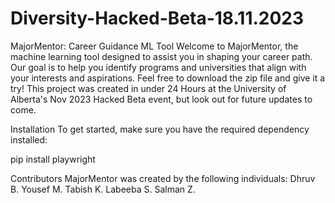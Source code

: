 # Diversity-Hacked-Beta-18.11.2023
MajorMentor: Career Guidance ML Tool Welcome to MajorMentor, the machine learning tool designed to assist you in shaping your career path. Our goal is to help you identify programs and universities that align with your interests and aspirations. Feel free to download the zip file and give it a try! This project was created in under 24 Hours at the University of Alberta's Nov 2023 Hacked Beta event, but look out for future updates to come.

Installation To get started, make sure you have the required dependency installed:

pip install playwright                                                                                                                                                                       
                                                                                                                                                                                             
Contributors MajorMentor was created by the following individuals: Dhruv B. Yousef M. Tabish K. Labeeba S. Salman Z.
